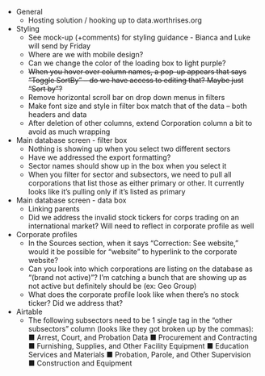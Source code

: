 - General
  - Hosting solution / hooking up to data.worthrises.org
- Styling
  - See mock-up (+comments) for styling guidance - Bianca and Luke will send by Friday
  - Where are we with mobile design?
  - Can we change the color of the loading box to light purple?
  - ~~When you hover over column names, a pop-up appears that says “Toggle SortBy” – do
we have access to editing that? Maybe just “Sort by”?~~
  - Remove horizontal scroll bar on drop down menus in filters
  - Make font size and style in filter box match that of the data – both headers and data
  - After deletion of other columns, extend Corporation column a bit to avoid as much
wrapping
- Main database screen - filter box
  - Nothing is showing up when you select two different sectors
  - Have we addressed the export formatting?
  - Sector names should show up in the box when you select it
  - When you filter for sector and subsectors, we need to pull all corporations that list those
as either primary or other. It currently looks like it’s pulling only if it’s listed as primary
- Main database screen - data box
  - Linking parents
  - Did we address the invalid stock tickers for corps trading on an international market?
Will need to reflect in corporate profile as well
- Corporate profiles
  - In the Sources section, when it says “Correction: See website,” would it be possible for
“website” to hyperlink to the corporate website?
  - Can you look into which corporations are listing on the database as “(brand not active)”?
I’m catching a bunch that are showing up as not active but definitely should be (ex: Geo
Group)
  - What does the corporate profile look like when there’s no stock ticker? Did we address
that?
- Airtable
  - The following subsectors need to be 1 single tag in the “other subsectors” column (looks
like they got broken up by the commas):
■ Arrest, Court, and Probation Data
■ Procurement and Contracting
■ Furnishing, Supplies, and Other Facility Equipment
■ Education Services and Materials
■ Probation, Parole, and Other Supervision
■ Construction and Equipment
